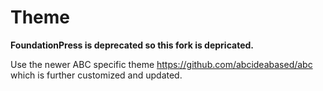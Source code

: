 # Theme

__FoundationPress is deprecated so this fork is depricated.__

Use the newer ABC specific theme https://github.com/abcideabased/abc which is
further customized and updated.
